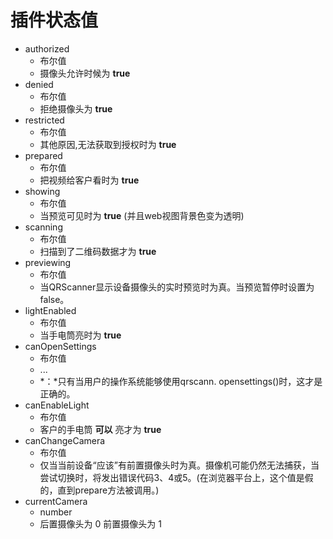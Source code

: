 # 插件状态值

+ authorized
  + 布尔值
  + 摄像头允许时候为 **true**
+ denied
  + 布尔值
  + 拒绝摄像头为 **true**
+ restricted
  + 布尔值
  + 其他原因,无法获取到授权时为 **true**
+ prepared
  + 布尔值
  + 把视频给客户看时为 **true**
+ showing
  + 布尔值
  + 当预览可见时为 **true** (并且web视图背景色变为透明)
+ scanning
  + 布尔值
  + 扫描到了二维码数据才为 **true**
+ previewing
  + 布尔值
  + 当QRScanner显示设备摄像头的实时预览时为真。当预览暂停时设置为false。
+ lightEnabled
  + 布尔值
  + 当手电筒亮时为 **true**
+ canOpenSettings
  + 布尔值
  + ...
  + *：*只有当用户的操作系统能够使用qrscann. opensettings()时，这才是正确的。
+ canEnableLight
  + 布尔值
  + 客户的手电筒 **可以** 亮才为 **true**
+ canChangeCamera
  + 布尔值
  + 仅当当前设备“应该”有前置摄像头时为真。摄像机可能仍然无法捕获，当尝试切换时，将发出错误代码3、4或5。(在浏览器平台上，这个值是假的，直到prepare方法被调用。)
+ currentCamera
  + number
  + 后置摄像头为 0 前置摄像头为 1